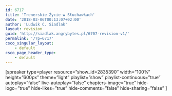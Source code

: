 ```yaml
---
id: 6717
title: 'Trenerskie Życie w Słuchawkach'
date: '2018-03-06T00:13:07+02:00'
author: 'Ludwik C. Siadlak'
layout: revision
guid: 'http://siadlak.angrybytes.pl/6707-revision-v1/'
permalink: '/?p=6717'
csco_singular_layout:
    - default
csco_page_header_type:
    - default
---
```


\[spreaker type=player resource=”show\_id=2835390″ width=”100%” height=”600px” theme=”light” playlist=”show” playlist-continuous=”true” autoplay=”false” live-autoplay=”false” chapters-image=”true” hide-logo=”true” hide-likes=”true” hide-comments=”false” hide-sharing=”false” \]